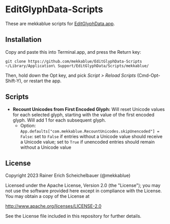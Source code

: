 # EditGlyphData-Scripts

These are mekkablue scripts for [EditGlyphData.app](https://glyphsapp.com/tools/editglyphdata).

## Installation

Copy and paste this into Terminal.app, and press the Return key:

```
git clone https://github.com/mekkablue/EditGlyphData-Scripts ~/Library/Application\ Support/EditGlyphData/Scripts/mekkablue/
```

Then, hold down the Opt key, and pick *Script > Reload Scripts* (Cmd-Opt-Shift-Y), or restart the app.

## Scripts

* **Recount Unicodes from First Encoded Glyph:** Will reset Unicode values for each selected glyph, starting with the value of the first encoded glyph. Will add 1 for each subsequent glyph.
	* Option: `App.defaults["com.mekkablue.RecountUnicodes.skipUnencoded"] = False`: set to `False` if entries without a Unicode value should receive a Unicode value; set to `True` if unencoded entries should remain without a Unicode value


## License

Copyright 2023 Rainer Erich Scheichelbauer (@mekkablue)

Licensed under the Apache License, Version 2.0 (the "License"); you may not use the software provided here except in compliance with the License. You may obtain a copy of the License at

http://www.apache.org/licenses/LICENSE-2.0

See the License file included in this repository for further details.
